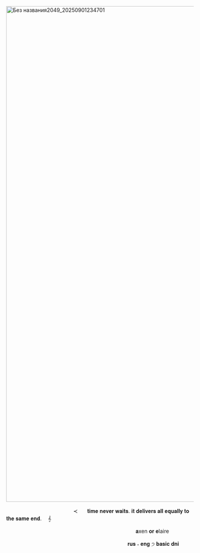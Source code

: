 <img width="1900" height="1331" alt="Без названия2049_20250901234701" src="https://github.com/user-attachments/assets/84f18501-4433-4391-a839-c698f533d539" />

ㅤㅤㅤㅤㅤㅤㅤㅤㅤㅤㅤㅤㅤㅤ≺ㅤㅤ𝐭𝐢𝐦𝐞 𝐧𝐞𝐯𝐞𝐫 𝐰𝐚𝐢𝐭𝐬. 𝐢𝐭 𝐝𝐞𝐥𝐢𝐯𝐞𝐫𝐬 𝐚𝐥𝐥 𝐞𝐪𝐮𝐚𝐥𝐥𝐲 𝐭𝐨 𝐭𝐡𝐞 𝐬𝐚𝐦𝐞 𝐞𝐧𝐝.ㅤ 𝄞

ㅤㅤㅤㅤㅤㅤㅤㅤㅤㅤㅤㅤㅤㅤㅤㅤㅤㅤㅤㅤㅤㅤㅤㅤㅤㅤㅤ𝐚xen 𝐨𝐫 𝐞laire

ㅤㅤㅤㅤㅤㅤㅤㅤㅤㅤㅤㅤㅤㅤㅤㅤㅤㅤㅤㅤㅤㅤㅤㅤㅤ 𝐫𝐮𝐬 ˖ 𝐞𝐧𝐠 ੭ 𝐛𝐚𝐬𝐢𝐜 𝐝𝐧𝐢
